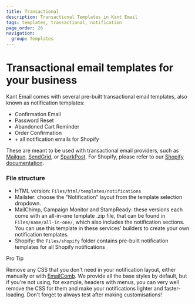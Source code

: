 ```yaml
---
title: Transactional
description: Transactional Templates in Kant Email
tags: templates, transactional, notification
page_order: 26
navigation:
  group: Templates
---
```


# Transactional email templates for your business

Kant Email comes with several pre-built transactional email templates, also known as notification templates:

- Confirmation Email
- Password Reset
- Abandoned Cart Reminder
- Order Confirmation
- \+ all notification emails for Shopify

These are meant to be used with transactional email providers, such as [Mailgun](https://www.mailgun.com/), 
[SendGrid](https://sendgrid.com/), or [SparkPost](https://www.sparkpost.com/). For Shopify, 
please refer to our [Shopify documentation](../shopify).

### File structure

- HTML version: `Files/html/templates/notifications`
- Mailster: choose the "Notification" layout from the template selection dropdown.
- MailChimp, Campaign Monitor and StampReady: these versions each come with an all-in-one template .zip file, that can be found in `Files/name/all-in-one/`, which also includes the notification sections. You can use this template in these services' builders to create your own notification templates.
- Shopify: the `Files/shopify` folder contains pre-built notification templates for all Shopify notifications

<div class="bg-blue-lightest border-l-4 border-blue p-4 mb-4" role="alert">
  <p class="font-sans font-bold m-0 text-md text-blue-dark">Pro Tip</p>
  <p class="m-0 text-md text-blue-dark">Remove any CSS that you don't need in your notification layout, either manually or with <a href="https://emailcomb.com/" target="_blank" rel="noopener">EmailComb</a>. We provide all the base styles by default, but if you're not using, for example, headers with menus, you can very well remove the CSS for them and make your notifications lighter and faster-loading. Don't forget to always test after making customisations!</p>
</div>
